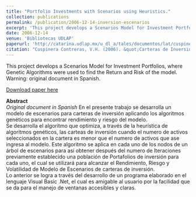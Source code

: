 ```yaml
---
title: "Portfolio Investments with Scenarios using Heuristics."
collection: publications
permalink: /publication/2006-12-14-inversion-escenarios
excerpt: 'This project develops a Scenarios Model for Investment Portfolios, where Genetic Algorithms were used to find the Return and Risk of the model. Warning: original document in Spanish.'
date: 2006-12-14
venue: 'Bibliotecas UDLAP'
paperurl: 'http://catarina.udlap.mx/u_dl_a/tales/documentos/lat/cuspinera_c_vh/'
citation: "Cuspinera Contreras, V.H. (2006). &quot;Carteras de Inversión con Escenarios Aplicando Heurísticas.&quot; Tesis Licenciatura. Actuaría. Departamento de Actuaría y Matemáticas, Escuela de Ingeniería y Ciencias, <i>Universidad de las Américas Puebla.</i>"
---
```

This project develops a Scenarios Model for Investment Portfolios, where Genetic Algorithms were used to find the Return and Risk of the model. Warning: original document in Spanish.

[Download paper here](http://catarina.udlap.mx/u_dl_a/tales/documentos/lat/cuspinera_c_vh/)

**Abstract**  
*Original document in Spanish*
En el presente trabajo se desarrolla un modelo de escenarios para carteras de inversión aplicando los algoritmos genéticos para encontrar rendimiento y riesgo del modelo.  
Se desarrolla el algoritmo que optimiza, a través de la heurística de algoritmos genéticos, las carteas de inversión cuando el numero de activos seleccionados en la cartera es menor que el numero de activos que ase ingresa al modelo. Este algoritmo se aplica en cada uno de los nodos de un árbol de escenarios para así obtener después del numero de Iteraciones previamente establecido una población de Portafolios de inversión para cada uno, el cual se utilizará para alcanzar el Rendimiento, Riesgo y Volatilidad de Modelo de Escenarios de carteras de inversión.  
Lo anterior se logra a través del desarrollo de un programa elaborado en el lenguaje Visual Basic .Net, el cual es amigable al usuario por la facilidad que se da para el manejo de ventanas accesibles y claras.  